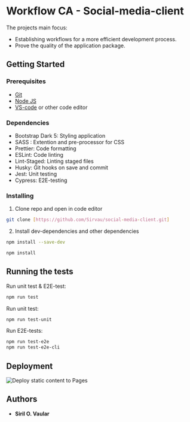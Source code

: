 # Workflow CA - Social-media-client

The projects main focus:

- Establishing workflows for a more efficient development process.
- Prove the quality of the application package.

## Getting Started

### Prerequisites

- [Git](https://git-scm.com/downloads)
- [Node JS](https://nodejs.org/en/download)
- [VS-code](https://code.visualstudio.com/download) or other code editor

### Dependencies

- Bootstrap Dark 5: Styling application
- SASS : Extention and pre-processor for CSS
- Prettier: Code formatting
- ESLint: Code linting
- Lint-Staged: Linting staged files
- Husky: Git hooks on save and commit
- Jest: Unit testing
- Cypress: E2E-testing

### Installing

1. Clone repo and open in code editor

```bash
git clone [https://github.com/Sirvau/social-media-client.git]
```

2. Install dev-dependencies and other dependencies

```bash
npm install --save-dev
```

```bash
npm install
```

## Running the tests

Run unit test & E2E-test:

```bash
npm run test
```

Run unit test:

```bash
npm run test-unit
```

Run E2E-tests:

```bash
npm run test-e2e
npm run test-e2e-cli
```

## Deployment

![Deploy static content to Pages](https://sirvau.github.io/social-media-client/)

## Authors

- **Siril O. Vaular**
